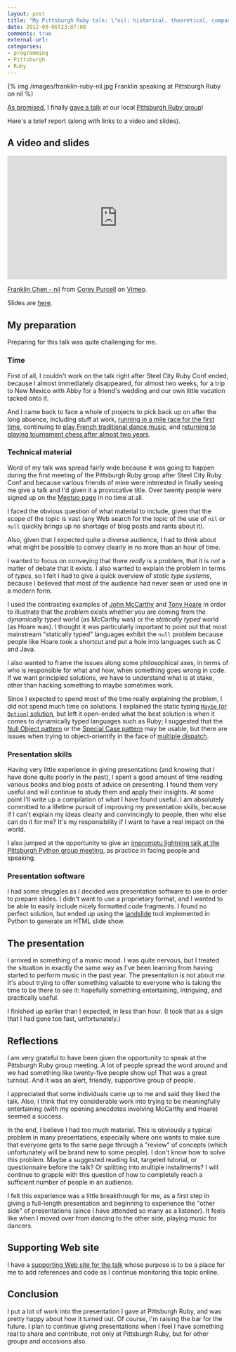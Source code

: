 ```yaml
---
layout: post
title: "My Pittsburgh Ruby talk: \"nil: historical, theoretical, comparative, philosophical, and practical perspectives\""
date: 2012-09-06T23:07:00
comments: true
external-url: 
categories: 
- programming
- Pittsburgh
- Ruby
---
```

{% img /images/franklin-ruby-nil.jpg Franklin speaking at Pittsburgh Ruby on nil %}

[As promised](/blog/2012/08/07/the-first-steel-city-ruby-conference-an-amazing-experience/), I finally [gave a talk](http://www.meetup.com/pittsburgh-ruby/events/79619402/) at our local [Pittsburgh Ruby group](http://pghrb.heroku.com/)!

Here's a brief report (along with links to a video and slides).

<!--more-->

## A video and slides

<iframe src="http://player.vimeo.com/video/49474228?badge=0" width="500" height="281" frameborder="0" webkitAllowFullScreen mozallowfullscreen allowFullScreen></iframe> <p><a href="http://vimeo.com/49474228">Franklin Chen - nil</a> from <a href="http://vimeo.com/user11358803">Corey Purcell</a> on <a href="http://vimeo.com">Vimeo</a>.</p>

Slides are [here](http://franklinchen.com/talk-on-nil/).

## My preparation

Preparing for this talk was quite challenging for me.

### Time

First of all, I couldn't work on the talk right after Steel City Ruby Conf ended, because I almost immediately disappeared, for almost two weeks, for a trip to New Mexico with Abby for a friend's wedding and our own little vacation tacked onto it.

And I came back to face a whole of projects to pick back up on after the long absence, including stuff at work, [running in a mile race for the first time](/blog/2012/08/17/the-inaugural-liberty-mile-a-review-of-pittsburghs-first-road-mile-race/), continuing to [play French traditional dance music](/blog/2012/08/27/my-second-french-music-jam-playing-my-irish-flute-in-public-for-the-first-time/), and [returning to playing tournament chess after almost two years](/blog/2012/09/04/round-1-of-the-pittsburgh-chess-club-tournament-the-greek-gift-sacrifice/).

### Technical material

Word of my talk was spread fairly wide because it was going to happen during the first meeting of the Pittsburgh Ruby group after Steel City Ruby Conf and because various friends of mine were interested in finally seeing me give a talk and I'd given it a provocative title. Over twenty people were signed up on the [Meetup page](http://www.meetup.com/pittsburgh-ruby/events/79619402/) in no time at all.

I faced the obvious question of what material to include, given that the scope of the topic is vast (any Web search for the topic of the use of `nil` or `null` quickly brings up no shortage of blog posts and rants about it).

Also, given that I expected quite a diverse audience, I had to think about what might be possible to convey clearly in no more than an hour of time.

I wanted to focus on conveying that there *really* is a problem, that it is *not* a matter of debate that it exists. I also wanted to explain the problem in terms of *types*, so I felt I had to give a quick overview of *static type systems*, because I believed that most of the audience had never seen or used one in a modern form.

I used the contrasting examples of [John McCarthy](/blog/2011/10/25/rip-john-mccarthy-but-lisp-will-never-die/) and [Tony Hoare](http://en.wikipedia.org/wiki/Tony_Hoare) in order to illustrate that the *problem* exists whether you are coming from the *dynamically typed* world (as McCarthy was) or the *statically typed* world (as Hoare was). I thought it was particularly important to point out that most mainstream "statically typed" languages exhibit the `null` problem because people like Hoare took a shortcut and put a hole into languages such as C and Java.

I also wanted to frame the issues along some philosophical axes, in terms of who is responsible for what and how, when something goes wrong in code. If we want principled solutions, we have to understand what is at stake, other than hacking something to maybe sometimes work.

Since I expected to spend most of the time really explaining the problem, I did not spend much time on solutions. I explained the static typing [`Maybe` (or `Option`) solution](http://en.wikipedia.org/wiki/Option_type), but left it open-ended what the best solution is when it comes to dynamically typed languages such as Ruby; I suggested that the [Null Object pattern](http://en.wikipedia.org/wiki/Null_Object_pattern) or the [Special Case pattern](http://martinfowler.com/eaaCatalog/specialCase.html) may be usable, but there are issues when trying to object-orientify in the face of [multiple dispatch](http://en.wikipedia.org/wiki/Multiple_dispatch).

### Presentation skills

Having very little experience in giving presentations (and knowing that I have done quite poorly in the past), I spent a good amount of time reading various books and blog posts of advice on presenting. I found them very useful and will continue to study them and apply their insights. At some point I'll write up a compilation of what I have found useful. I am absolutely committed to a lifetime pursuit of improving my presentation skills, because if I can't explain my ideas clearly and convincingly to people, then who else can do it for me? It's my responsibility if I want to have a real impact on the world.

I also jumped at the opportunity to give an [impromptu lightning talk at the Pittsburgh Python group meeting](/blog/2012/08/23/pittsburgh-python-meetup-i-gave-my-first-lightning-talk-ever-the-topic-was-scons/), as practice in facing people and speaking.

### Presentation software

I had some struggles as I decided was presentation software to use in order to prepare slides. I didn't want to use a proprietary format, and I wanted to be able to easily include nicely formatted code fragments. I found no perfect solution, but ended up using the [landslide](http://github.com/adamzap/landslide) tool implemented in Python to generate an HTML slide show.

## The presentation

I arrived in something of a manic mood. I was quite nervous, but I treated the situation in exactly the same way as I've been learning from having started to perform music in the past year. The presentation is not about *me*. It's about trying to offer something valuable to everyone who is taking the time to be there to see it: hopefully something entertaining, intriguing, and practically useful.

I finished up earlier than I expected, in less than hour. (I took that as a sign that I had gone too fast, unfortunately.)

## Reflections

I am very grateful to have been given the opportunity to speak at the Pittsburgh Ruby group meeting. A lot of people spread the word around and we had something like twenty-five people show up! That was a great turnout. And it was an alert, friendly, supportive group of people.

I appreciated that some individuals came up to me and said they liked the talk. Also, I think that my considerable work into trying to be meaningfully entertaining (with my opening anecdotes involving McCarthy and Hoare) seemed a success.

In the end, I believe I had too much material. This is obviously a typical problem in many presentations, especially where one wants to make sure that everyone gets to the same page through a "review" of concepts (which unfortunately will be brand new to some people). I don't know how to solve this problem. Maybe a suggested reading list, targeted tutorial, or questionnaire before the talk? Or splitting into multiple installments? I will continue to grapple with this question of how to completely reach a sufficient number of people in an audience.

I felt this experience was a little breakthrough for me, as a first step in giving a full-length presentation and beginning to experience the "other side" of presentations (since I have attended so many as a listener). It feels like when I moved over from dancing to the other side, playing music for dancers.

## Supporting Web site

I have a [supporting Web site for the talk](http://github.com/franklinchen/talk-on-nil) whose purpose is to be a place for me to add references and code as I continue monitoring this topic online.

## Conclusion

I put a lot of work into the presentation I gave at Pittsburgh Ruby, and was pretty happy about how it turned out. Of course, I'm raising the bar for the future. I plan to continue giving presentations when I feel I have something real to share and contribute, not only at Pittsburgh Ruby, but for other groups and occasions also.